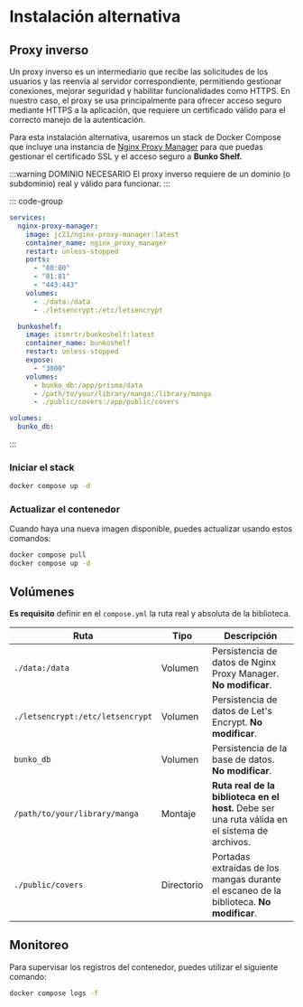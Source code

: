 # Instalación alternativa

## Proxy inverso

Un proxy inverso es un intermediario que recibe las solicitudes de los usuarios y las reenvía al servidor correspondiente, permitiendo gestionar conexiones, mejorar seguridad y habilitar funcionalidades como HTTPS. En nuestro caso, el proxy se usa principalmente para ofrecer acceso seguro mediante HTTPS a la aplicación, que requiere un certificado válido para el correcto manejo de la autenticación.

Para esta instalación alternativa, usaremos un stack de Docker Compose que incluye una instancia de [Nginx Proxy Manager](https://nginxproxymanager.com/) para que puedas gestionar el certificado SSL y el acceso seguro a **Bunko Shelf.**

:::warning DOMINIO NECESARIO
El proxy inverso requiere de un dominio (o subdominio) real y válido para funcionar.
:::

::: code-group

```yaml [compose.yml]
services:
  nginx-proxy-manager:
    image: jc21/nginx-proxy-manager:latest
    container_name: nginx_proxy_manager
    restart: unless-stopped
    ports:
      - "80:80"
      - "81:81"
      - "443:443"
    volumes:
      - ./data:/data
      - ./letsencrypt:/etc/letsencrypt

  bunkoshelf:
    image: itsmrtr/bunkoshelf:latest
    container_name: bunkoshelf
    restart: unless-stopped
    expose:
      - "3000"
    volumes:
      - bunko_db:/app/prisma/data
      - /path/to/your/library/manga:/library/manga
      - ./public/covers:/app/public/covers

volumes:
  bunko_db:
```

:::

### Iniciar el stack

```bash
docker compose up -d
```

### Actualizar el contenedor

Cuando haya una nueva imagen disponible, puedes actualizar usando estos comandos:

```bash
docker compose pull
docker compose up -d
```

## Volúmenes

**Es requisito** definir en el `compose.yml` la ruta real y absoluta de la biblioteca.

| Ruta                             | Tipo       | Descripción                                                                                    |
| -------------------------------- | ---------- | ---------------------------------------------------------------------------------------------- |
| `./data:/data`                   | Volumen    | Persistencia de datos de Nginx Proxy Manager. **No modificar**.                                |
| `./letsencrypt:/etc/letsencrypt` | Volumen    | Persistencia de datos de Let's Encrypt. **No modificar**.                                      |
| `bunko_db`                       | Volumen    | Persistencia de la base de datos. **No modificar**.                                            |
| `/path/to/your/library/manga`    | Montaje    | **Ruta real de la biblioteca en el host.** Debe ser una ruta válida en el sistema de archivos. |
| `./public/covers`                | Directorio | Portadas extraídas de los mangas durante el escaneo de la biblioteca. **No modificar**.        |

## Monitoreo

Para supervisar los registros del contenedor, puedes utilizar el siguiente comando:

```bash
docker compose logs -f
```
